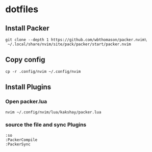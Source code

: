 # dotfiles

## Install Packer

```
git clone --depth 1 https://github.com/wbthomason/packer.nvim\
 ~/.local/share/nvim/site/pack/packer/start/packer.nvim
```
## Copy config

```
cp -r .config/nvim ~/.config/nvim
```

## Install Plugins

### Open packer.lua
```
nvim ~/.config/nvim/lua/kakshay/packer.lua
```

### source the file and sync Plugins
```
:so 
:PackerCompile
:PackerSync
```
